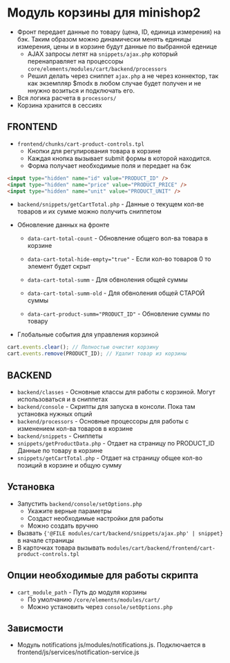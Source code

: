 # Модуль корзины для minishop2

- Фронт передает данные по товару (цена, ID, единица измерения) на бэк. Таким образом можно динамически менять единицы измерения, цены и в корзине будут данные по выбранной еденице
  - AJAX запросы летят на `snippets/ajax.php` который перенаправляет на процессоры `core/elements/modules/cart/backend/processors`
  - Решил делать через сниппет `ajax.php` а не через коннектор, так как экземпляр $modx в любом случае будет получен и не ннужно возиться и подключать его.
- Вся логика расчета в `processors/`
- Корзина хранится в сессиях

## FRONTEND

- `frontend/chunks/cart-product-controls.tpl`
  - Кнопки для регулирования товара в корзине
  - Каждая кнопка вызывает submit формы в которой находится.
  - Форма получает необходимые поля и передает на бэк

```html
<input type="hidden" name="id" value="PRODUCT_ID" />
<input type="hidden" name="price" value="PRODUCT_PRICE" />
<input type="hidden" name="unit" value="PRODUCT_UNIT" />
```

- `backend/snippets/getCartTotal.php` - Данные о текущем кол-ве товаров и их сумме можно получить сниппетом

- Обновление данных на фронте

  - `data-cart-total-count` - Обновление общего вол-ва товара в корзине
  - `data-cart-total-hide-empty="true"` - Если кол-во товаров 0 то элемент будет скрыт

  - `data-cart-total-summ` - Для обвноления общей суммы
  - `data-cart-total-summ-old` - Для обвноления общей СТАРОЙ суммы
  - `data-cart-product-summ="PRODUCT_ID"` - Обновление суммы по товару

- Глобальные события для управления корзиной

```js
cart.events.clear(); // Полностью очистит корзину
cart.events.remove(PRODUCT_ID); // Удалит товар из корзины
```

## BACKEND

- `backend/classes` - Основные классы для работы с корзиной. Могут использоваться и в сниппетах
- `backend/console` - Скрипты для запуска в консоли. Пока там установка нужных опций
- `backend/processors` - Основные процессоры для работы с изменением кол-ва товаров в корзине
- `backend/snippets` - Сниппеты
- `snippets/getProductData.php` - Отдает на страницу по PRODUCT_ID Данные по товару в корзине
- `snippets/getCartTotal.php` - Отдает на страницу общее кол-во позиций в корзине и общую сумму

## Установка

- Запустить `backend/console/setOptions.php`
  - Укажите верные параметры
  - Создаст необходимые настройки для работы
  - Можно создать вручню
- Вызвать `{'@FILE modules/cart/backend/snippets/ajax.php' | snippet}` в начале страницы
- В карточках товара вызывать `modules/cart/backend/frontend/cart-product-controls.tpl`

## Опции необходимые для работы скрипта

- `cart_module_path` - Путь до модуля корзины
  - По умолчанию `/core/elements/modules/cart/`
  - Можно установить через `console/setOptions.php`

## Зависмости

- Модуль notifications js/modules/notifications.js. Подключается в frontend/js/services/notification-service.js
